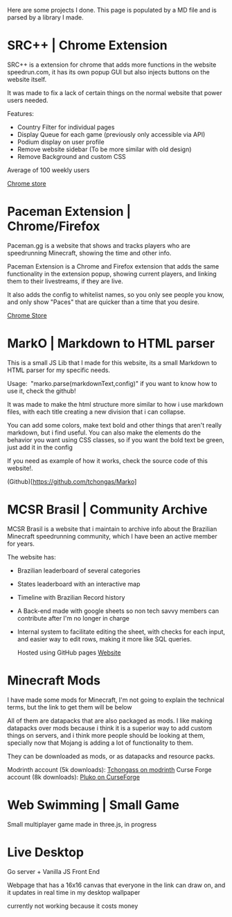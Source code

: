 Here are some projects I done. This page is populated by a MD file and is parsed by a library I made.
# SRC++ | Chrome Extension
SRC++ is a extension for chrome that adds more functions in the website speedrun.com, it has its own popup GUI but also injects buttons on the website itself.

It was made to fix a lack of certain things on the normal website that power users needed.

Features:

- Country Filter for individual pages
- Display Queue for each game (previously only accessible via API)
- Podium display on user profile
- Remove website sidebar (To be more similar with old design)
- Remove Background and custom CSS

Average of 100 weekly users

[Chrome store](https://chromewebstore.google.com/detail/src++/bdnajmppanhdhleolpdokdpfofneipjj?authuser=0&hl=en)

# Paceman Extension | Chrome/Firefox
Paceman.gg is a website that shows and tracks players who are speedrunning Minecraft, showing the time and other info.

Paceman Extension is a Chrome and Firefox extension that adds the same functionality in the extension popup, showing current players, and linking them to their livestreams, if they are live.

It also adds the config to whitelist names, so you only see people you know, and only show "Paces" that are quicker than a time that you desire.

[Chrome Store](https://chromewebstore.google.com/detail/paceman-extension/oockcnnpmgoomimfmjhejmngppjonkka?authuser=0&hl=en)

# MarkO | Markdown to HTML parser
This is a small JS Lib that I made for this website, its a small Markdown to HTML parser for my specific needs.

Usage:  "marko.parse(markdownText,config)" if you want to know how to use it, check the github!

It was made to make the html structure more similar to how i use markdown files, with each title creating a new division that i can collapse.

You can add some colors, make text bold and other things that aren't really markdown, but i find useful. You can also make the elements do the behavior you want using CSS classes, so if you want the bold text be green, just add it in the config

If you need as example of how it works, check the source code of this website!.

(Github)[https://github.com/tchongas/Marko]
# MCSR Brasil | Community Archive
MCSR Brasil is a website that i maintain to archive info about the Brazilian Minecraft speedrunning community, which I have been an active member for years.

The website has:
- Brazilian leaderboard of several categories
- States leaderboard with an interactive map
- Timeline with Brazilian Record history
- A Back-end made with google sheets so non tech savvy members can contribute after I'm no longer in charge
- Internal system to facilitate editing the sheet, with checks for each input, and easier way to edit rows, making it more like SQL queries.
  
  Hosted using GitHub pages 
[Website](https://tchongas.red/StateRanking/)


# Minecraft Mods
I have made some mods for Minecraft, I'm not going to explain the technical terms, but the link to get them will be below

All of them are datapacks that are also packaged as mods.
I like making datapacks over mods because i think it is a superior way to add custom things on servers, and i think more people should be looking at them, specially now that Mojang is adding a lot of functionality to them.

They can be downloaded as mods, or as datapacks and resource packs.

Modrinth account (5k downloads): [Tchongass on modrinth](https://modrinth.com/user/tchongass1)
Curse Forge account (8k downloads): [Pluko on CurseForge](https://www.curseforge.com/members/pluko/projects)

# Web Swimming | Small Game
Small multiplayer game made in three.js, in progress

# Live Desktop
Go server + Vanilla JS Front End

Webpage that has a 16x16 canvas that everyone in the link can draw on, and it updates in real time in my desktop wallpaper

currently not working because it costs money